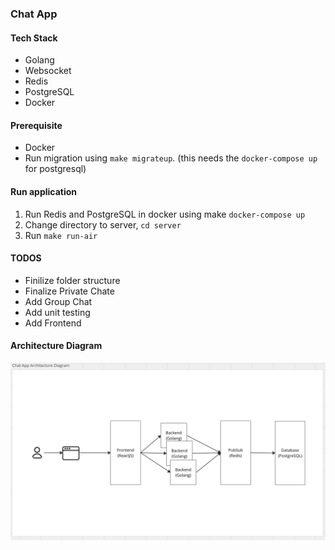 ### Chat App

#### Tech Stack

- Golang
- Websocket
- Redis
- PostgreSQL
- Docker

#### Prerequisite

- Docker
- Run migration using `make migrateup`. (this needs the `docker-compose up` for postgresql)

#### Run application

1. Run Redis and PostgreSQL in docker using make `docker-compose up`
2. Change directory to server, `cd server`
3. Run `make run-air`

#### TODOS

- Finilize folder structure
- Finalize Private Chate
- Add Group Chat
- Add unit testing
- Add Frontend

#### Architecture Diagram

![arch-diagram.png](image/readme/arch-diagram.png)
